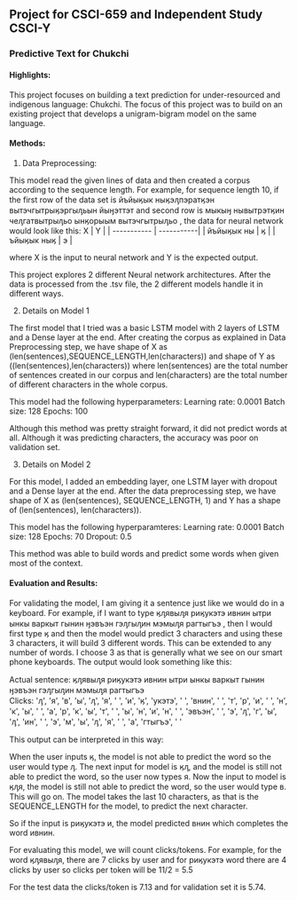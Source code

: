 ## Project for CSCI-659 and Independent Study CSCI-Y

### Predictive Text for Chukchi

#### Highlights:

This project focuses on building a text prediction for under-resourced and indigenous language: Chukchi. The focus of this project was to build on an existing project that develops a unigram-bigram model on the same language. 

#### Methods:

1. Data Preprocessing:

This model read the given lines of data and then created a corpus according to the sequence length. For example, for sequence length 10, if the first row of the data set is йъйыӄык ныӄэԓпэратӄэн вытэчгытрыӄэргыԓьын йыӈэттэт and second row is мыкыӈ нывытрэтӄин чеԓгатвытрыԓьо ынӄорыым вытэчгытрыԓьо , the data for neural network would look like this:
     X        |     Y      |
| ----------- | -----------|
| йъйыӄык ны  | ӄ          |
| ъйыӄык ныӄ  | э          |

where X is the input to neural network and Y is the expected output.

This project explores 2 different Neural network architectures. After the data is processed from the .tsv file, the 2 different models handle it in different ways. 


2. Details on Model 1

The first model that I tried was a basic LSTM model with 2 layers of LSTM and a Dense layer at the end. After creating the corpus as explained in Data Preprocessing step, we have shape of X as (len(sentences),SEQUENCE_LENGTH,len(characters)) and shape of Y as ((len(sentences),len(characters)) where len(sentences) are the total number of sentences created in our corpus and len(characters) are the total number of different characters in the whole corpus. 

This model had the following hyperparameters:
Learning rate: 0.0001
Batch size: 128
Epochs: 100

Although this method was pretty straight forward, it did not predict words at all. Although it was predicting characters, the accuracy was poor on validation set.

3. Details on Model 2

For this model, I added an embedding layer, one LSTM layer with dropout and a Dense layer at the end. After the data preprocessing step, we have shape of X as (len(sentences), SEQUENCE_LENGTH, 1) and Y has a shape of (len(sentences), len(characters)).

This model has the following hyperparamteres:
Learning rate: 0.0001
Batch size: 128
Epochs: 70
Dropout: 0.5

This method was able to build words and predict some words when given most of the context.

#### Evaluation and Results:

For validating the model, I am giving it a sentence just like we would do in a keyboard.
For example, if I want to type ӄԓявыԓя риӄукэтэ ивнин ытри ынкы варкыт гынин ӈэвъэн гэԓгыԓин мэмыԓя рагтыгъэ , then I would first type ӄ and then the model would predict 3 characters and using these 3 characters, it will build 3 different words. This can be extended to any number of words. I choose 3 as that is generally what we see on our smart phone keyboards. 
The output would look something like this:

Actual sentence: ӄԓявыԓя риӄукэтэ ивнин ытри ынкы варкыт гынин ӈэвъэн гэԓгыԓин мэмыԓя рагтыгъэ   
Clicks: 'ԓ', 'я', 'в', 'ы', 'ԓ', 'я', ' ', 'и', 'ӄ', 'укэтэ', ' ', 'внин', ' ', 'т', 'р', 'и', ' ', 'н', 'к', 'ы', ' ', 'а', 'р', 'к', 'ы', 'т', ' ', 'ы', 'н', 'и', 'н', ' ', 'эвъэн', ' ', 'э', 'ԓ', 'г', 'ы', 'ԓ', 'ин', ' ', 'э', 'м', 'ы', 'ԓ', 'я', ' ', 'а', 'гтыгъэ', ' '

This output can be interpreted in this way:

When the user inputs ӄ, the model is not able to predict the word so the user would type ԓ. The next input for model is ӄԓ, and the model is still not able to predict the word, so the user now types я. Now the input to model is ӄԓя, the model is still not able to predict the word, so the user would type в. This will go on. The model takes the last 10 characters, as that is the SEQUENCE_LENGTH for the model, to predict the next character.

So if the input is риӄукэтэ и, the model predicted внин which completes the word ивнин.

For evaluating this model, we will count clicks/tokens. For example, for the word ӄԓявыԓя, there are 7 clicks by user and for риӄукэтэ word there are 4 clicks by user so clicks per token will be 11/2 = 5.5

For the test data the clicks/token is 7.13 and for validation set it is 5.74.
